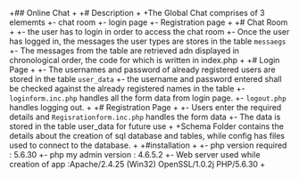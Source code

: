 +## Online Chat
+
+# Description
+
+The Global Chat comprises of 3 elememts
+- chat room
+- login page
+- Registration page
+
+# Chat Room
+
+- the user has to login in order to access the chat room
+- Once the user has logged in, the messages the user types are stores in the table `messaegs`
+- The messages from the table are retrieved adn displayed in chronological order, the code for which is written in index.php
+
+# Login Page
+
+- The usernames and password of already registered users are stored in the table `user_data`
+- the username and password entered shall be checked against the already registered names in the table 
+- `loginform.inc.php` handles all the form data from login page.
+- `logout.php` handles logging out.
+
+# Registration Page
+
+- Users enter the required details and `Regisrationform.inc.php` handles the form data
+- The data is stored in the table user_data for future use
+
+Schema Folder contains the details about the creation of sql database and tables, while config has files used to connect to the database.
+
+#installation
+
+- php version required : 5.6.30
+- php my admin version : 4.6.5.2
+- Web server used while creation of app :Apache/2.4.25 (Win32) OpenSSL/1.0.2j PHP/5.6.30 
+
